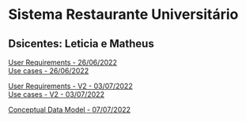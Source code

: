 # Sistema Restaurante Universitário 
## Dsicentes: Leticia e Matheus

[User Requirements - 26/06/2022](files/user_requirements.pdf)<br/>
[Use cases - 26/06/2022](files/use_cases.png)

[User Requirements - V2 - 03/07/2022](files/user_requirements_v2.pdf)<br/>
[Use cases - V2 - 03/07/2022](files/use_cases_v2.pdf)

[Conceptual Data Model - 07/07/2022](files/conceptual-data-model.png)<br/>
